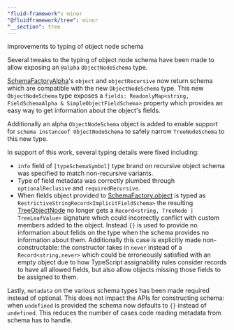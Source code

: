 ```yaml
---
"fluid-framework": minor
"@fluidframework/tree": minor
"__section": tree
---
```


Improvements to typing of object node schema

Several tweaks to the typing of object node schema have been made to allow exposing an `@alpha` `ObjectNodeSchema` type.

[SchemaFactoryAlpha](https://fluidframework.com/docs/api/fluid-framework/schemafactoryalpha-class)'s `object` and `objectRecursive` now return schema which are compatible with the new `ObjectNodeSchema` type.
This new `ObjectNodeSchema` type exposes a `fields: ReadonlyMap<string, FieldSchemaAlpha & SimpleObjectFieldSchema>` property which provides an easy way to get information about the object's fields.

Additionally an alpha `ObjectNodeSchema` object is added to enable support for `schema instanceof ObjectNodeSchema` to safely narrow `TreeNodeSchema` to this new type.

In support of this work, several typing details were fixed including:

- `info` field of `[typeSchemaSymbol]` type brand on recursive object schema was specified to match non-recursive variants.
- Type of field metadata was correctly plumbed through `optionalReclusive` and `requiredRecursive`.
- When fields object provided to [SchemaFactory.object](https://fluidframework.com/docs/api/fluid-framework/schemafactory-class#object-method) is typed as `RestrictiveStringRecord<ImplicitFieldSchema>` the resulting [TreeObjectNode](https://fluidframework.com/docs/api/fluid-framework/treeobjectnode-typealias) no longer gets a `Record<string, TreeNode | TreeLeafValue>` signature which could incorrectly conflict with custom members added to the object. Instead `{}` is used to provide no information about felids on the type when the schema provides no information about them. Additionally this case is explicitly made non-constructable: the constructor takes in `never` instead of a `Record<string,never>` which could be erroneously satisfied with an empty object due to how TypeScript assignability rules consider records to have all allowed fields, but also allow objects missing those fields to be assigned to them.

Lastly, `metadata` on the various schema types has been made required instead of optional.
This does not impact the APIs for constructing schema: when `undefined` is provided the schema now defaults to `{}` instead of `undefined`.
This reduces the number of cases code reading metadata from schema has to handle.
